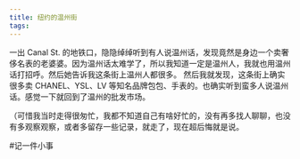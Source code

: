 ```yaml
---
title: 纽约的温州街
tags:
---
```


一出 Canal St. 的地铁口，隐隐绰绰听到有人说温州话，发现竟然是身边一个卖奢侈名表的老婆婆。因为温州话太难学了，所以我知道一定是温州人，我就也用温州话打招呼。然后她告诉我这条街上温州人都很多。
然后我就发现，这条街上确实很多卖 CHANEL、YSL、LV 等知名品牌包包、手表的。也确实听到蛮多人说温州话。感觉一下就回到了温州的批发市场。

（可惜我当时走得很匆忙，我都不知道自己有啥好忙的，没有再多找人聊聊，也没有多观察观察，或者多留存一些记录，就走了，现在超后悔就是说。

#记一件小事
